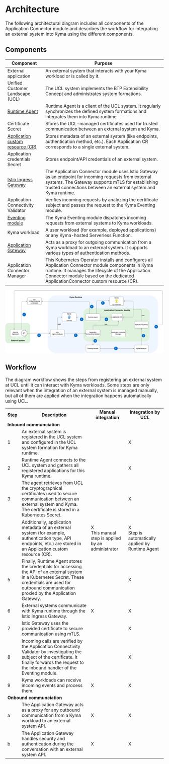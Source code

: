 # Architecture

The following architectural diagram includes all components of the Application Connector module and describes the workflow for integrating an external system into Kyma using the different components.

## Components

|Component|Purpose|
|--|--|
|External application|An external system that interacts with your Kyma workload or is called by it.|
|Unified Customer Landscape (UCL)|The UCL system implements the BTP Extensibility Concept and administrates system formations.|
|[Runtime Agent](./technical-reference/runtime-agent/README.md)|Runtime Agent is a client of the UCL system. It regularly synchronizes the defined system formations and integrates them into Kyma runtime.|
|Certificate Secret|Stores the UCL-managed certificates used for trusted communication between an external system and Kyma.|
|[Application custom resource (CR)](./resources/04-10-application.md)|Stores metadata of an external system (like endpoints, authentication method, etc.). Each Application CR corresponds to a single external system.|
|Application credentials Secret|Stores endpoint/API credentials of an external system.|
|[Istio Ingress Gateway](./technical-reference/02-10-istio-gateway.md)|The Application Connector module uses Istio Gateway as an endpoint for incoming requests from external systems. The Gateway supports mTLS for establishing trusted connections between an external system and Kyma runtime.|
|Application Connectivity Validator|Verifies incoming requests by analyzing the certificate subject and passes the request to the Kyma Eventing module.|
|[Eventing module](https://kyma-project.io/#/eventing-manager/user/README)|The Kyma Eventing module dispatches incoming requests from external systems to Kyma workloads.|
|Kyma workload|A user workload (for example, deployed applications) or any Kyma-hosted Serverless Function.|
|[Application Gateway](./technical-reference/02-20-application-gateway.md)|Acts as a proxy for outgoing communication from a Kyma workload to an external system. It supports various types of authentication methods.|
|Application Connector Manager|This Kubernetes Operator installs and configures all Application Connector module components in Kyma runtime. It manages the lifecycle of the Application Connector module based on the dedicated ApplicationConnector custom resource (CR).|

![Application Connector Architecture](./assets/ac-architecture.png)

## Workflow

The diagram workflow shows the steps from registering an external system at UCL until it can interact with Kyma workloads. Some steps are only relevant when the integration of an external system is managed manually, but all of them are applied when the integration happens automatically using UCL.

<table>
    <tr>
        <th>Step</th>
        <th>Description</th>
        <th>Manual integration</th>
        <th>Integration by UCL</th>
    </tr>
    <tr>
        <td colspan="4"><strong>Inbound communciation</strong></td>
    </tr>
    <tr>
        <td>1</td>
        <td>An external system is registered in the UCL system and configured in the UCL system formation for Kyma runtime.</td>
        <td></td>
        <td>X</td>
    </tr>
    <tr>
        <td>2</td>
        <td>Runtime Agent connects to the UCL system and gathers all registered applications for this Kyma runtime.</td>
        <td></td>
        <td>X</td>
    </tr>
    <tr>
        <td>3</td>
        <td>The agent retrieves from UCL the cryptographical certificates used to secure communication between an external system and Kyma. The certificate is stored in a Kubernetes Secret.</td>
        <td></td>
        <td>X</td>
    </tr>
    <tr>
        <td>4</td>
        <td>Additionally, application metadata of an external system (for example, authentication type, API endpoints, etc.) are stored in an Application custom resource (CR).</td>
        <td>X<br/>This manual step is applied by an administrator</td>
        <td>X<br/>Step is automatically applied by Runtime Agent</td>
    </tr>
    <tr>
        <td>5</td>
        <td>Finally, Runtime Agent stores the credentials for accessing the API of an external system in a Kubernetes Secret.
These credentials are used for outbound communication proxied by the Application Gateway.</td>
        <td></td>
        <td>X</td>
    </tr>
    <tr>
        <td>6</td>
        <td>External systems communicate with Kyma runtime through the Istio Ingress Gateway.</td>
        <td>X</td>
        <td>X</td>
    </tr>
    <tr>
        <td>7</td>
        <td>Istio Gateway uses the provided certificate to secure communication using mTLS.</td>
        <td></td>
        <td>X</td>
    </tr>
    <tr>
        <td>8</td>
        <td>Incoming calls are verified by the Application Connectivity Validator by investigating the subject of the certificate. It finally forwards the request to the inbound handler of the Eventing module.</td>
        <td></td>
        <td>X</td>
    </tr>
    <tr>
        <td>9</td>
        <td>Kyma workloads can receive incoming events and process them.</td>
        <td>X</td>
        <td>X</td>
    </tr>
    <tr>
        <td colspan="4"><strong>Onbound communciation</strong></td>
    </tr>
    <tr>
        <td>a</td>
        <td>The Application Gateway acts as a proxy for any outbound communication from a Kyma workload to an external system API.</td>
        <td>X</td>
        <td>X</td>
    </tr>
    <tr>
        <td>b</td>
        <td>The Application Gateway handles security and authentication during the conversation with an external system API.</td>
        <td>X</td>
        <td>X</td>
    </tr>
</table>
